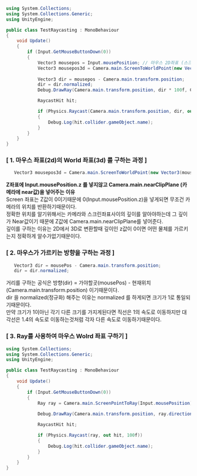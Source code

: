 ```c#
using System.Collections;
using System.Collections.Generic;
using UnityEngine;

public class TestRaycasting : MonoBehaviour
{
    void Update()
    {
        if (Input.GetMouseButtonDown(0))
        {
            Vector3 mousepos = Input.mousePosition; // 마우스 2D좌표 (스크린은 2D 이기때문에 Z값은 0이다.)
            Vector3 mousepos3d = Camera.main.ScreenToWorldPoint(new Vector3(mousepos.x, mousepos.y, Camera.main.nearClipPlane));
            
            Vector3 dir = mousepos - Camera.main.transform.position;
            dir = dir.normalized;
            Debug.DrawRay(Camera.main.transform.position, dir * 100f, Color.red, 1.0f);

            RaycastHit hit;

            if (Physics.Raycast(Camera.main.transform.position, dir, out hit, 100f))
            {
                Debug.Log(hit.collider.gameObject.name);
            }
        }
    }
}
```
### [ 1. 마우스 좌표(2d)의 World 좌표(3d) 를 구하는 과정 ]
```c#
   Vector3 mousepos3d = Camera.main.ScreenToWorldPoint(new Vector3(mousepos.x, mousepos.y, Camera.main.nearClipPlane));
```
**Z좌표에 Input.mousePosition.z 를 넣지않고 Camera.main.nearClipPlane (카메라에 near값)을 넣어주는 이유**  
Screen 좌표는 Z값이 0이기때문에 0(Input.mousePosition.z)을 넣게되면 무조건 카메라의 위치를 반환하기때문이다.  
정확한 위치를 알기위해서는 카메라와 스크린좌표사이의 깊이를 알아야하는데 그 깊이가 Near값이기 때문에 Z값에 Camera.main.nearClipPlane를 넣어준다.  
깊이를 구하는 이유는 2D에서 3D로 변환할때 깊이인 z값이 0이면 어떤 물체를 가르키는지 정확하게 알수가없기때문이다.  
### [ 2. 마우스가 가르키는 방향을 구하는 과정 ]
```c#
   Vector3 dir = mousePos - Camera.main.transform.position;
   dir = dir.normalized;
```
거리를 구하는 공식은 방향(dir) = 가야할곳(mousePos) - 현재위치(Camera.main.transform.position) 이기때문이다.  
dir 을 normalized(정규화) 해주는 이유는 normalized 를 하게되면 크기가 1로 통일되기때문이다.  
만약 크기가 1이아닌 각기 다른 크기를 가지게된다면 직선은 1의 속도로 이동하지만 대각선은 1.4의 속도로 이동하는것처럼 각자 다른 속도로 이동하기때문이다.  
### [ 3. Ray를 사용하여 마우스 Wolrd 좌표 구하기 ]
```c#
using System.Collections;
using System.Collections.Generic;
using UnityEngine;

public class TestRaycasting : MonoBehaviour
{
    void Update()
    {
        if (Input.GetMouseButtonDown(0))
        {
            Ray ray = Camera.main.ScreenPointToRay(Input.mousePosition);
            
            Debug.DrawRay(Camera.main.transform.position, ray.direction, Color.red, 1.0f);

            RaycastHit hit;

            if (Physics.Raycast(ray, out hit, 100f))
            {
                Debug.Log(hit.collider.gameObject.name);
            }
        }
    }
}
```
